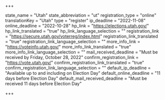 +++

state_name = "Utah"
state_abbreviation = "ut"
registration_type = "online"
translationKey = "Utah"
type = "register"
ip_deadline = "2022-11-08"
online_deadline = "2022-10-28"
hp_link = "https://elections.utah.gov/"
hp_link_translated = "true"
hp_link_language_selection = ""
registration_link = "https://secure.utah.gov/voterreg/index.html"
registration_link_translated = "true"
registration_link_language_selection = ""
more_info_link = "https://voteinfo.utah.gov/"
more_info_link_translated = "true"
more_info_link_language_selection = ""
mail_received_deadline = "Must be received by Friday, October 28, 2022"
confirm_registration_link = "https://vote.utah.gov/"
confirm_registration_link_translated = "true"
confirm_registration_link_language_selection = ""
default_ip_deadline = "Available up to and including on Election Day"
default_online_deadline = "11 days before Election Day"
default_mail_received_deadline = "Must be received 11 days before Election Day"

+++